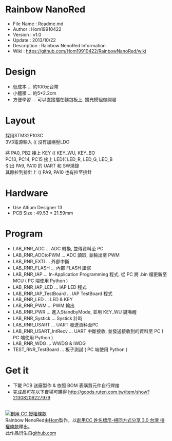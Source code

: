 ﻿Rainbow NanoRed
========
* File Name   : Readme.md
* Author      : Hom19910422
* Version     : v1.0
* Update      : 2013/10/22
* Description : Rainbow NenoRed Information
* Wiki        : https://github.com/Hom19910422/RainbowNanoRed/wiki

Design
========
* 低成本 ... 約100元台幣
* 小體積 ...  約5*2.2cm
* 方便學習 ... 可以直接插在麵包板上, 擴充模組做開發

Layout
========
採用STM32F103C  
3V3電源輸入 (( 沒有加穩壓LDO  

將 PA0, PB2 接上 KEY (( KEY_WU, KEY_BO  
PC13, PC14, PC15 接上 LED(( LED_R, LED_G, LED_B  
引出 PA9, PA10 的 UART 和 SW燒錄  
其餘拉到排針上 (( PA9, PA10 也有拉至排針  

Hardware
========
* Use Altium Designer 13
* PCB Size : 49.53 * 21.59mm

Program
========
* LAB_RNR_ADC ... ADC 轉換, 並傳資料至 PC
* LAB_RNR_ADCtoPWM ... ADC 讀取, 並輸出至 PWM
* LAB_RNR_EXTI ... 外部中斷
* LAB_RNR_FLASH ... 內部 FLASH 讀寫
* LAB_RNR_IAP ... In-Application Programming 程式, 從 PC 將 .bin 檔更新至 MCU ( PC 端使用 Python )
* LAB_RNR_IAP_LED ... IAP LED 程式
* LAB_RNR_IAP_TestBoard ... IAP TestBoard 程式
* LAB_RNR_LED ... LED & KEY
* LAB_RNR_PWM ... PWM 輸出
* LAB_RNR_PWR ... 進入StandbyMode, 並用 KEY_WU 鍵喚醒
* LAB_RNR_Systick ... Systick 計時
* LAB_RNR_USART ... UART 發送資料至PC
* LAB_RNR_USART_IntRecv ... UART 中斷接收, 並發送接收到的資料至 PC ( PC 端使用 Python )
* LAB_RNR_WDG ... WWDG & IWDG
* TEST_RNR_TestBoard ... 板子測試 ( PC 端使用 Python )

Get it
========
* 下載 PCB 送廠製作 & 依照 BOM 表購買元件自行焊接
* 完成品可在以下賣場可購得 http://goods.ruten.com.tw/item/show?21308206227979
  
  
<br>  
<a rel="license" href="http://creativecommons.org/licenses/by-sa/3.0/tw/deed.zh_TW"><img alt="創用 CC 授權條款" style="border-width:0" src="http://i.creativecommons.org/l/by-sa/3.0/tw/88x31.png" /></a><br /><span xmlns:dct="http://purl.org/dc/terms/" property="dct:title">Rainbow NenoRed</span>由<a xmlns:cc="http://creativecommons.org/ns#" href="https://plus.google.com/u/0/112822505513154783828/posts" property="cc:attributionName" rel="cc:attributionURL">Hom</a>製作，以<a rel="license" href="http://creativecommons.org/licenses/by-sa/3.0/tw/deed.zh_TW">創用CC 姓名標示-相同方式分享 3.0 台灣 授權條款</a>釋出。<br />此作品衍生自<a xmlns:dct="http://purl.org/dc/terms/" href="https://github.com/Hom19910422" rel="dct:source">github.com</a>
